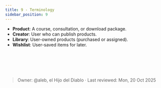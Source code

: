 ```yaml
---
title: 9 - Terminology
sidebar_position: 9
---
```


- **Product**: A course, consultation, or download package.
- **Creator**: User who can publish products.
- **Library**: User-owned products (purchased or assigned).
- **Wishlist**: User-saved items for later.



<br></br>
<br></br>
> Owner: @aleb, el Hijo del Diablo · Last reviewed: Mon, 20 Oct 2025
